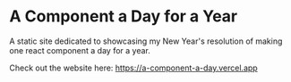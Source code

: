 # A Component a Day for a Year

A static site dedicated to showcasing my New Year's resolution of making one react component a day for a year.

Check out the website here: https://a-component-a-day.vercel.app
